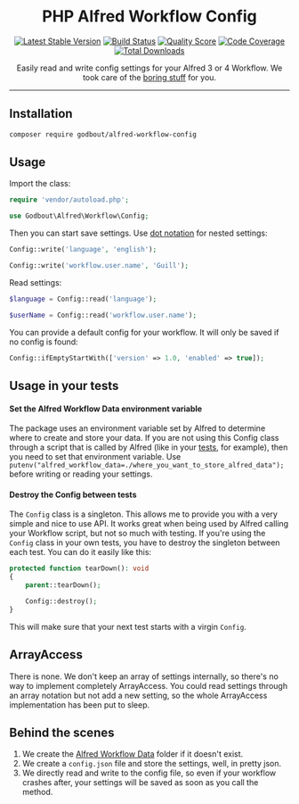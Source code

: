 <h1 align="center">PHP Alfred Workflow Config</h1>

<p align="center">
    <a href="https://packagist.org/packages/godbout/alfred-workflow-config"><img src="https://poser.pugx.org/godbout/alfred-workflow-config/v/stable" alt="Latest Stable Version"></a>
    <a href="https://travis-ci.com/godbout/alfred-workflow-config"><img src="https://img.shields.io/travis/com/godbout/alfred-workflow-config/master.svg" alt="Build Status"></a>
    <a href="https://scrutinizer-ci.com/g/godbout/alfred-workflow-config"><img src="https://img.shields.io/scrutinizer/g/godbout/alfred-workflow-config.svg" alt="Quality Score"></a>
    <a href="https://scrutinizer-ci.com/g/godbout/alfred-workflow-config"><img src="https://scrutinizer-ci.com/g/godbout/alfred-workflow-config/badges/coverage.png?b=master" alt="Code Coverage"></a>
    <a href="https://packagist.org/packages/godbout/alfred-workflow-config"><img src="https://poser.pugx.org/godbout/alfred-workflow-config/downloads" alt="Total Downloads"></a>
</p>

<p align="center">
    Easily read and write config settings for your Alfred 3 or 4 Workflow. We took care of the <a href="#behind-the-scenes">boring stuff</a> for you.
</p>

___


## Installation

```bash
composer require godbout/alfred-workflow-config
```

## Usage

Import the class:

```php
require 'vendor/autoload.php';

use Godbout\Alfred\Workflow\Config;
```

Then you can start save settings. Use [dot notation](https://github.com/adbario/php-dot-notation) for nested settings:

```php
Config::write('language', 'english');

Config::write('workflow.user.name', 'Guill');
```

Read settings:

```php
$language = Config::read('language');

$userName = Config::read('workflow.user.name');
```

You can provide a default config for your workflow. It will only be saved if no config is found:
```php
Config::ifEmptyStartWith(['version' => 1.0, 'enabled' => true]);
```

## Usage in your tests

#### Set the Alfred Workflow Data environment variable

The package uses an environment variable set by Alfred to determine where to create and store your data. If you are not using this Config class through a script that is called by Alfred (like in your [tests](#usage-in-your-tests), for example), then you need to set that environment variable. Use `putenv("alfred_workflow_data=./where_you_want_to_store_alfred_data");` before writing or reading your settings.

#### Destroy the Config between tests

The `Config` class is a singleton. This allows me to provide you with a very simple and nice to use API. It works great when being used by Alfred calling your Workflow script, but not so much with testing. If you're using the `Config` class in your own tests, you have to destroy the singleton between each test. You can do it easily like this:

```php
protected function tearDown(): void
{
    parent::tearDown();

    Config::destroy();
}
```

This will make sure that your next test starts with a virgin `Config`.

## ArrayAccess

There is none. We don't keep an array of settings internally, so there's no way to implement completely ArrayAccess. You could read settings through an array notation but not add a new setting, so the whole ArrayAccess implementation has been put to sleep.

## Behind the scenes

1. We create the [Alfred Workflow Data](https://www.alfredapp.com/help/workflows/script-environment-variables/) folder if it doesn't exist. 
2. We create a `config.json` file and store the settings, well, in pretty json.
3. We directly read and write to the config file, so even if your workflow crashes after, your settings will be saved as soon as you call the method.
